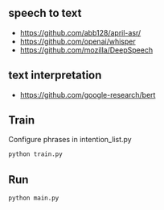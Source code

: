 
## speech to text

- https://github.com/abb128/april-asr/
- https://github.com/openai/whisper
- https://github.com/mozilla/DeepSpeech


## text interpretation 

- https://github.com/google-research/bert




## Train

Configure phrases in intention_list.py

```sh
python train.py
```


## Run

```sh
python main.py
```


